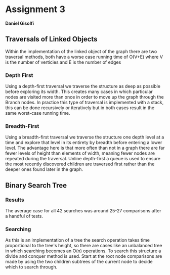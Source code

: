 # Assignment 3

**Daniel Gisolfi**

## Traversals of Linked Objects

Within the implementation of the linked object of the graph there are two traversal methods, both have a worse case running time of O(V+E) where V is the number of verticies and E is the number of edges

### Depth First
Using a depth-first traversal we traverse the structure as deep as possible before exploring its width. This creates many cases in which particular nodes are visited more than once in order to move up the graph through the Branch nodes. In practice this type of traversal is implemented with a stack, this can be done recursively or iteratively but in both cases result in the same worst-case running time.

### Breadth-First
Using a breadth-first traversal we traverse the structure one depth level at a time and explore that level in its entirety by breadth before entering a lower level. The advantage here is that more often than not in a graph there are far fewer levels of height than elements of width, meaning fewer nodes are repeated during the traversal. Unline depth-first a queue is used to ensure the most recently discovered children are traversed first rather than the deeper ones found later in the graph.

## Binary Search Tree

### Results

The average case for all 42 searches was around 25-27 comparisons after a handful of tests. 

### Searching

As this is an implementation of a tree the search operation takes time proportional to the tree's height, so there are cases like an unbalanced tree in which searching becomes an O(n) operations. To search this structure a divide and conquer method is used. Start at the root node comparisons are made by using the two children subtrees of the current node to decide which to search through.